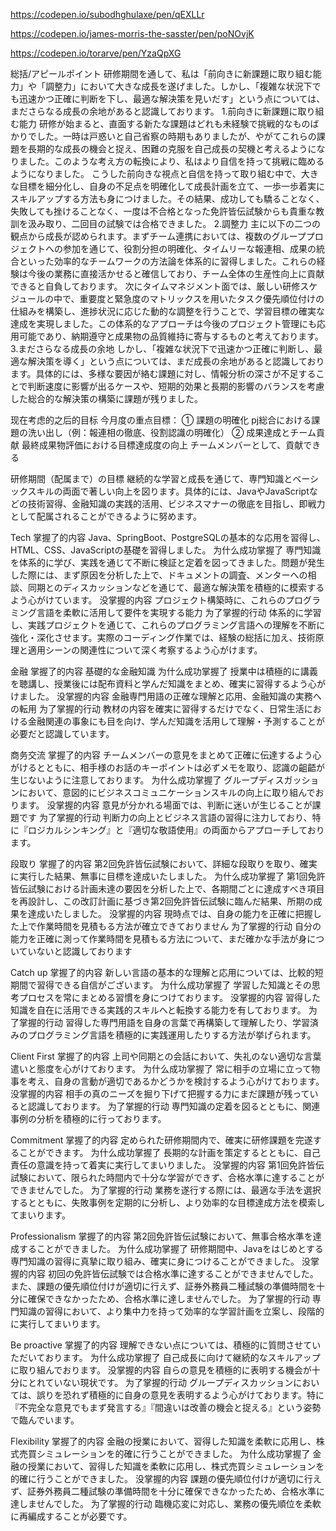 https://codepen.io/subodhghulaxe/pen/qEXLLr

https://codepen.io/james-morris-the-sasster/pen/poNOvjK

https://codepen.io/torarve/pen/YzaQpXG

総括/アピールポイント
研修期間を通して、私は「前向きに新課題に取り組む能力」や「調整力」において大きな成長を遂げました。しかし、「複雑な状況下でも迅速かつ正確に判断を下し、最適な解決策を見いだす」という点については、まださらなる成長の余地があると認識しております。
1.前向きに新課題に取り組む能力
研修が始まると、直面する新たな課題はどれも未経験で挑戦的なものばかりでした。一時は戸惑いと自己省察の時期もありましたが、やがてこれらの課題を長期的な成長の機会と捉え、困難の克服を自己成長の契機と考えるようになりました。このような考え方の転換により、私はより自信を持って挑戦に臨めるようになりました。
こうした前向きな視点と自信を持って取り組む中で、大きな目標を細分化し、自身の不足点を明確化して成長計画を立て、一歩一歩着実にスキルアップする方法も身につけました。その結果、成功しても驕ることなく、失敗しても挫けることなく、一度は不合格となった免許皆伝試験からも貴重な教訓を汲み取り、二回目の試験では合格できました。
2.調整力
主に以下の二つの観点から成長が認められます。まずチーム連携においては、複数のグループプロジェクトへの参加を通じて、役割分担の明確化、タイムリーな報連相、成果の統合といった効率的なチームワークの方法論を体系的に習得しました。これらの経験は今後の業務に直接活かせると確信しており、チーム全体の生産性向上に貢献できると自負しております。
次にタイムマネジメント面では、厳しい研修スケジュールの中で、重要度と緊急度のマトリックスを用いたタスク優先順位付けの仕組みを構築し、進捗状況に応じた動的な調整を行うことで、学習目標の確実な達成を実現しました。この体系的なアプローチは今後のプロジェクト管理にも応用可能であり、納期遵守と成果物の品質維持に寄与するものと考えております。
3.まださらなる成長の余地
しかし、「複雑な状況下で迅速かつ正確に判断し、最適な解決策を導く」という点については、まだ成長の余地があると認識しております。具体的には、多様な要因が絡む課題に対し、情報分析の深さが不足することで判断速度に影響が出るケースや、短期的効果と長期的影響のバランスを考慮した総合的な解決策の構築に課題が残りました。

现在考虑的之后的目标
今月度の重点目標：
①	 課題の明確化
pj総合における課題の洗い出し（例：報連相の徹底、役割認識の明確化）
②	 成果達成とチーム貢献
最終成果物評価における目標達成度の向上
チームメンバーとして、貢献できる


研修期間（配属まで）の目標
継続的な学習と成長を通じて、専門知識とベーシックスキルの両面で著しい向上を図ります。具体的には、JavaやJavaScriptなどの技術習得、金融知識の実践的活用、ビジネスマナーの徹底を目指し、即戦力として配属されることができるように努めます。

Tech
掌握了的内容
Java、SpringBoot、PostgreSQLの基本的な応用を習得し、HTML、CSS、JavaScriptの基礎を習得しました。
为什么成功掌握了
専門知識を体系的に学び、実践を通じて不断に検証と定着を図ってきました。問題が発生した際には、まず原因を分析した上で、ドキュメントの調査、メンターへの相談、同期とのディスカッションなどを通じて、最適な解決策を積極的に模索するよう心がけています。
没掌握的内容
プロジェクト構築時に、これらのプログラミング言語を柔軟に活用して要件を実現する能力
为了掌握的行动
体系的に学習し、実践プロジェクトを通じて、これらのプログラミング言語への理解を不断に強化・深化させます。実際のコーディング作業では、経験の総括に加え、技術原理と適用シーンの関連性について深く考察するよう心がけます。

金融
掌握了的内容
基礎的な金融知識
为什么成功掌握了
授業中は積極的に講義を聴講し、授業後には配布資料と学んだ知識をまとめ、確実に習得するよう心がけました。
没掌握的内容
金融専門用語の正確な理解と応用、金融知識の実務への転用
为了掌握的行动
教材の内容を確実に習得するだけでなく、日常生活における金融関連の事象にも目を向け、学んだ知識を活用して理解・予測することが必要だと認識しています。

商务交流
掌握了的内容
チームメンバーの意見をまとめて正確に伝達するよう心がけるとともに、相手様のお話のキーポイントは必ずメモを取り、認識の齟齬が生じないように注意しております。
为什么成功掌握了
グループディスガッションにおいて、意図的にビジネスコミュニケーションスキルの向上に取り組んでおります。
没掌握的内容
意見が分かれる場面では、判断に迷いが生じることが課題です
为了掌握的行动
判断力の向上とビジネス言語の習得に注力しており、特に『ロジカルシンキング』と『適切な敬語使用』の両面からアプローチしております。

段取り
掌握了的内容
第2回免許皆伝試験において、詳細な段取りを取り、確実に実行した結果、無事に目標を達成いたしました。
为什么成功掌握了
第1回免許皆伝試験における計画未達の要因を分析した上で、各期間ごとに達成すべき項目を再設計し、この改訂計画に基づき第2回免許皆伝試験に臨んだ結果、所期の成果を達成いたしました。
没掌握的内容
現時点では、自身の能力を正確に把握した上で作業時間を見積もる方法が確立できておりません
为了掌握的行动
自分の能力を正確に測って作業時間を見積もる方法について、まだ確かな手法が身についていないと認識しております

Catch up
掌握了的内容
新しい言語の基本的な理解と応用については、比較的短期間で習得できる自信がございます。
为什么成功掌握了
学習した知識とその思考プロセスを常にまとめる習慣を身につけております。
没掌握的内容
習得した知識を自在に活用できる実践的スキルへと転換する能力を有しております。
为了掌握的行动
習得した専門用語を自身の言葉で再構築して理解したり、学習済みのプログラミング言語を積極的に実践運用したりする方法が挙げられます。

Client First
掌握了的内容
上司や同期との会話において、失礼のない適切な言葉遣いと態度を心がけております。
为什么成功掌握了
常に相手の立場に立って物事を考え、自身の言動が適切であるかどうかを検討するよう心がけております。
没掌握的内容
相手の真のニーズを掘り下げて把握する力にまだ課題が残っていると認識しております。
为了掌握的行动
専門知識の定着を図るとともに、関連事例の分析を積極的に行っております。

Commitment
掌握了的内容
定められた研修期間内で、確実に研修課題を完遂することができます。
为什么成功掌握了
長期的な計画を策定するとともに、自己責任の意識を持って着実に実行してまいりました。
没掌握的内容
第1回免許皆伝試験において、限られた時間内で十分な学習ができず、合格水準に達することができませんでした。
为了掌握的行动
業務を遂行する際には、最適な手法を選択するとともに、失敗事例を定期的に分析し、より効率的な目標達成方法を模索してまいります。

Professionalism
掌握了的内容
第2回免許皆伝試験において、無事合格水準を達成することができました。
为什么成功掌握了
研修期間中、Javaをはじめとする専門知識の習得に真摯に取り組み、確実に身につけることができました。
没掌握的内容
初回の免許皆伝試験では合格水準に達することができませんでした。また、課題の優先順位付けが適切に行えず、証券外務員二種試験の準備時間を十分に確保できなかったため、合格水準に達しませんでした。
为了掌握的行动
専門知識の習得において、より集中力を持って効率的な学習計画を立案し、段階的に実行してまいります。

Be proactive
掌握了的内容
理解できない点については、積極的に質問させていただいております。
为什么成功掌握了
自己成長に向けて継続的なスキルアップに取り組んでおります。
没掌握的内容
自らの意見を積極的に表明する機会が十分にとれていない現状です。
为了掌握的行动
グループディスカッションにおいては、誤りを恐れず積極的に自身の意見を表明するよう心がけております。特に『不完全な意見でもまず発言する』『間違いは改善の機会と捉える』という姿勢で臨んでいます。 

Flexibility
掌握了的内容
金融の授業において、習得した知識を柔軟に応用し、株式売買シミュレーションを的確に行うことができました。
为什么成功掌握了
金融の授業において、習得した知識を柔軟に応用し、株式売買シミュレーションを的確に行うことができました。
没掌握的内容
課題の優先順位付けが適切に行えず、証券外務員二種試験の準備時間を十分に確保できなかったため、合格水準に達しませんでした。
为了掌握的行动
臨機応変に対応し、業務の優先順位を柔軟に再編成することが必要です。



